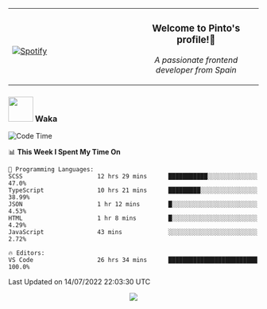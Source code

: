<table width="100%" align="center"> 
  <tr>
  <td width="50%">
      
&nbsp; <br> [![Spotify](https://novatorem-zeta-rust.vercel.app/api/spotify)](https://open.spotify.com/user/novatorem-zeta-rust)

  </td>
  <td width="50%">
    <h3 align="center">Welcome to Pinto's profile!👋</h3>
    <p align="center"><em>A passionate frontend developer from Spain</em></p>
  </td>
  </table>

### <img src="https://media.giphy.com/media/VgCDAzcKvsR6OM0uWg/giphy.gif" width="50"> Waka

  <!--START_SECTION:waka-->
![Code Time](http://img.shields.io/badge/Code%20Time-647%20hrs%2057%20mins-blue)

📊 **This Week I Spent My Time On** 

```text
💬 Programming Languages: 
SCSS                     12 hrs 29 mins      ███████████░░░░░░░░░░░░░░   47.0% 
TypeScript               10 hrs 21 mins      █████████░░░░░░░░░░░░░░░░   38.99% 
JSON                     1 hr 12 mins        █░░░░░░░░░░░░░░░░░░░░░░░░   4.53% 
HTML                     1 hr 8 mins         █░░░░░░░░░░░░░░░░░░░░░░░░   4.29% 
JavaScript               43 mins             ░░░░░░░░░░░░░░░░░░░░░░░░░   2.72%

🔥 Editors: 
VS Code                  26 hrs 34 mins      █████████████████████████   100.0%

```


 Last Updated on 14/07/2022 22:03:30 UTC
<!--END_SECTION:waka-->

<div align="center">
<img src="https://github-readme-stats-gilt-tau.vercel.app/api/top-langs/?username=pinto-hub&layout=compact&theme=dracula" />
</div>
